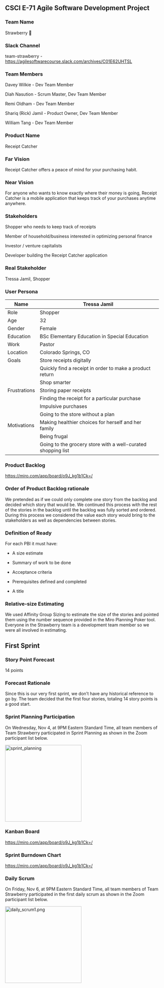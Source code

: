 ## CSCI E-71 Agile Software Development Project

### Team Name
Strawberry :strawberry:

### Slack Channel
team-strawberry - https://agilesoftwarecourse.slack.com/archives/C01E62UHTSL

### Team Members
Davey Wilkie - Dev Team Member

Diah Nasution - Scrum Master, Dev Team Member

Remi Oldham - Dev Team Member

Shariq (Rick) Jamil - Product Owner, Dev Team Member

William Tang - Dev Team Member

### Product Name
Receipt Catcher

### Far Vision
Receipt Catcher offers a peace of mind for your purchasing habit.

### Near Vision
For anyone who wants to know exactly where their money is going, Receipt Catcher is a mobile application that keeps track of your purchases anytime anywhere.

### Stakeholders
Shopper who needs to keep track of receipts 

Member of household/business interested in optimizing personal finance

Investor / venture capitalists

Developer building the Receipt Catcher application

### Real Stakeholder
Tressa Jamil, Shopper

### User Persona

| Name          | Tressa Jamil                                                |
| ------------- | ------------------------------------------------------------|
| Role          | Shopper                                                     |
| Age           | 32                                                          |
| Gender        | Female                                                      |
| Education     | BSc Elementary Education in Special Education               |
| Work          | Pastor                                                      |
| Location      | Colorado Springs, CO                                        |
| Goals         | Store receipts digitally                                    |
|               | Quickly find a receipt in order to make a product return    |
|               | Shop smarter                                                |
| Frustrations  | Storing paper receipts                                      |
|               | Finding the receipt for a particular purchase               |
|               | Impulsive purchases                                         |
|               | Going to the store without a plan                           |
| Motivations   | Making healthier choices for herself and her family         |
|               | Being frugal                                                |
|               | Going to the grocery store with a well-curated shopping list|

### Product Backlog
https://miro.com/app/board/o9J_kg1b1Ck=/

### Order of Product Backlog rationale
We pretended as if we could only complete one story from the backlog and decided which story that would be. We continued this process with the rest of the stories in the backlog until the backlog was fully sorted and ordered. During this process we considered the value each story would bring to the stakeholders as well as dependencies between stories.

### Definition of Ready
For each PBI it must have:

- A size estimate

- Summary of work to be done

- Acceptance criteria

- Prerequisites defined and completed

- A title

### Relative-size Estimating
We used Affinity Group Sizing to estimate the size of the stories and pointed them using the number sequence provided in the Miro Planning Poker tool.
Everyone in the Strawberry team is a development team member so we were all involved in estimating. 

## First Sprint

### Story Point Forecast
14 points

### Forecast Rationale
Since this is our very first sprint, we don’t have any historical reference to go by.  The team decided that the first 
four stories, totaling 14 story points is a good start.

### Sprint Planning Participation
On Wednesday, Nov 4, at 9PM Eastern Standard Time, all team members of Team Strawberry participated in Sprint Planning 
as shown in the Zoom participant list below.

<img src="https://github.com/shariq1989/receipt-catcher/blob/main/readme/sprint_planning.png" width="250"
 alt="sprint_planning">

### Kanban Board
https://miro.com/app/board/o9J_kg1b1Ck=/

### Sprint Burndown Chart
https://miro.com/app/board/o9J_kg1b1Ck=/

### Daily Scrum
On Friday, Nov 6, at 9PM Eastern Standard Time, all team members of Team Strawberry participated in the first daily
scrum as shown in the Zoom participant list below.

<img src="https://github.com/shariq1989/receipt-catcher/blob/main/readme/daily_scrum1.png" width="250"
 alt="daily_scrum1.png">


